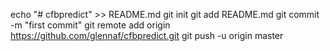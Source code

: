 echo "# cfbpredict" >> README.md
git init
git add README.md
git commit -m "first commit"
git remote add origin https://github.com/glennaf/cfbpredict.git
git push -u origin master
